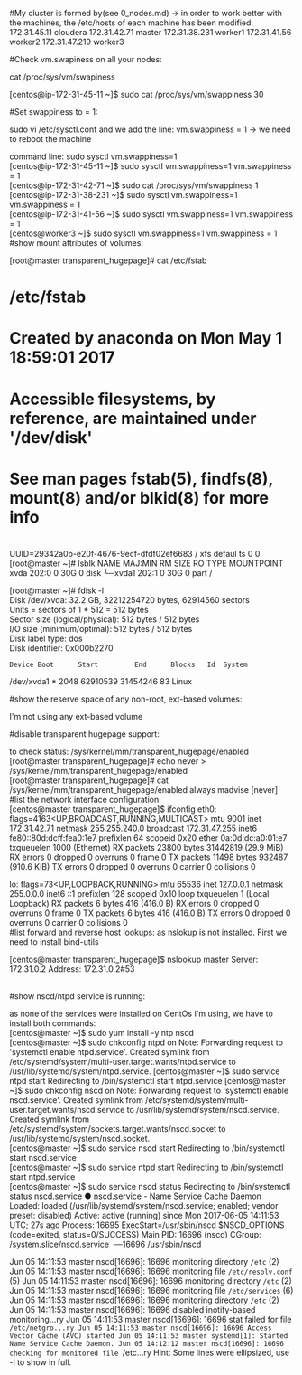 #My cluster is formed by(see 0_nodes.md) -> in order to work better with the machines, the /etc/hosts of each machine has been modified:
<br>
172.31.45.11 cloudera
172.31.42.71 master
172.31.38.231 worker1
172.31.41.56 worker2
172.31.47.219 worker3
<br>

#Check vm.swapiness on all your nodes:

cat /proc/sys/vm/swapiness

[centos@ip-172-31-45-11 ~]$ sudo cat /proc/sys/vm/swappiness
30

#Set swappiness to = 1:

sudo vi /etc/sysctl.conf and we add the line: vm.swappiness = 1 -> we need to reboot the machine

command line: sudo sysctl vm.swappiness=1
<br>
[centos@ip-172-31-45-11 ~]$ sudo sysctl vm.swappiness=1
vm.swappiness = 1
<br>
[centos@ip-172-31-42-71 ~]$ sudo cat /proc/sys/vm/swappiness
1
<br>
[centos@ip-172-31-38-231 ~]$ sudo sysctl vm.swappiness=1
vm.swappiness = 1
<br>
[centos@ip-172-31-41-56 ~]$ sudo sysctl vm.swappiness=1
vm.swappiness = 1
<br>
[centos@worker3 ~]$ sudo sysctl vm.swappiness=1
vm.swappiness = 1
<br>
#show mount attributes of volumes:

[root@master transparent_hugepage]# cat /etc/fstab

#
# /etc/fstab
# Created by anaconda on Mon May  1 18:59:01 2017
#
# Accessible filesystems, by reference, are maintained under '/dev/disk'
# See man pages fstab(5), findfs(8), mount(8) and/or blkid(8) for more info
#
UUID=29342a0b-e20f-4676-9ecf-dfdf02ef6683 /                       xfs     defaul                                                                                        ts        0 0
<br>
[root@master ~]# lsblk
NAME    MAJ:MIN RM SIZE RO TYPE MOUNTPOINT
xvda    202:0    0  30G  0 disk
└─xvda1 202:1    0  30G  0 part /

[root@master ~]# fdisk -l
<br>
Disk /dev/xvda: 32.2 GB, 32212254720 bytes, 62914560 sectors
<br>
Units = sectors of 1 * 512 = 512 bytes
<br>
Sector size (logical/physical): 512 bytes / 512 bytes
<br>
I/O size (minimum/optimal): 512 bytes / 512 bytes
<br>
Disk label type: dos
<br>
Disk identifier: 0x000b2270

    Device Boot      Start         End      Blocks   Id  System
/dev/xvda1   *        2048    62910539    31454246   83  Linux


#show the reserve space of any non-root, ext-based volumes:

I'm not using any ext-based volume

#disable transparent hugepage support:

to check status: /sys/kernel/mm/transparent_hugepage/enabled
<br>
[root@master transparent_hugepage]# echo never > /sys/kernel/mm/transparent_hugepage/enabled
<br>
[root@master transparent_hugepage]# cat /sys/kernel/mm/transparent_hugepage/enabled
always madvise [never]
<br>
#list the network interface configuration:
<br>
[centos@master transparent_hugepage]$ ifconfig
eth0: flags=4163<UP,BROADCAST,RUNNING,MULTICAST>  mtu 9001
        inet 172.31.42.71  netmask 255.255.240.0  broadcast 172.31.47.255
        inet6 fe80::80d:dcff:fea0:1e7  prefixlen 64  scopeid 0x20<link>
        ether 0a:0d:dc:a0:01:e7  txqueuelen 1000  (Ethernet)
        RX packets 23800  bytes 31442819 (29.9 MiB)
        RX errors 0  dropped 0  overruns 0  frame 0
        TX packets 11498  bytes 932487 (910.6 KiB)
        TX errors 0  dropped 0 overruns 0  carrier 0  collisions 0

lo: flags=73<UP,LOOPBACK,RUNNING>  mtu 65536
        inet 127.0.0.1  netmask 255.0.0.0
        inet6 ::1  prefixlen 128  scopeid 0x10<host>
        loop  txqueuelen 1  (Local Loopback)
        RX packets 6  bytes 416 (416.0 B)
        RX errors 0  dropped 0  overruns 0  frame 0
        TX packets 6  bytes 416 (416.0 B)
        TX errors 0  dropped 0 overruns 0  carrier 0  collisions 0
<br>
#list forward and reverse host lookups:
 as nslokup is not installed. First we need to install bind-utils

[centos@master transparent_hugepage]$ nslookup master
Server:         172.31.0.2
Address:        172.31.0.2#53

<br>
#show nscd/ntpd service is running:

as none of the services were installed on CentOs I'm using, we have to install 
both commands:
<br>
[centos@master ~]$ sudo yum install -y ntp nscd
<br>
[centos@master ~]$ sudo chkconfig ntpd on
Note: Forwarding request to 'systemctl enable ntpd.service'.
Created symlink from /etc/systemd/system/multi-user.target.wants/ntpd.service to /usr/lib/systemd/system/ntpd.service.
[centos@master ~]$ sudo service ntpd start
Redirecting to /bin/systemctl start  ntpd.service
[centos@master ~]$ sudo chkconfig nscd on
Note: Forwarding request to 'systemctl enable nscd.service'.
Created symlink from /etc/systemd/system/multi-user.target.wants/nscd.service to /usr/lib/systemd/system/nscd.service.
Created symlink from /etc/systemd/system/sockets.target.wants/nscd.socket to /usr/lib/systemd/system/nscd.socket.
<br>
[centos@master ~]$ sudo service nscd start
Redirecting to /bin/systemctl start  nscd.service
<br>
[centos@master ~]$ sudo service ntpd start
Redirecting to /bin/systemctl start  ntpd.service
<br>
[centos@master ~]$ sudo service nscd status
Redirecting to /bin/systemctl status  nscd.service
● nscd.service - Name Service Cache Daemon
   Loaded: loaded (/usr/lib/systemd/system/nscd.service; enabled; vendor preset: disabled)
   Active: active (running) since Mon 2017-06-05 14:11:53 UTC; 27s ago
  Process: 16695 ExecStart=/usr/sbin/nscd $NSCD_OPTIONS (code=exited, status=0/SUCCESS)
 Main PID: 16696 (nscd)
   CGroup: /system.slice/nscd.service
           └─16696 /usr/sbin/nscd

Jun 05 14:11:53 master nscd[16696]: 16696 monitoring directory `/etc` (2)
Jun 05 14:11:53 master nscd[16696]: 16696 monitoring file `/etc/resolv.conf` (5)
Jun 05 14:11:53 master nscd[16696]: 16696 monitoring directory `/etc` (2)
Jun 05 14:11:53 master nscd[16696]: 16696 monitoring file `/etc/services` (6)
Jun 05 14:11:53 master nscd[16696]: 16696 monitoring directory `/etc` (2)
Jun 05 14:11:53 master nscd[16696]: 16696 disabled inotify-based monitoring...ry
Jun 05 14:11:53 master nscd[16696]: 16696 stat failed for file `/etc/netgro...ry
Jun 05 14:11:53 master nscd[16696]: 16696 Access Vector Cache (AVC) started
Jun 05 14:11:53 master systemd[1]: Started Name Service Cache Daemon.
Jun 05 14:12:12 master nscd[16696]: 16696 checking for monitored file `/etc...ry
Hint: Some lines were ellipsized, use -l to show in full.

